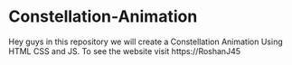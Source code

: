# Constellation-Animation
Hey guys in this repository we will create a Constellation Animation Using HTML CSS and JS. To see the website visit https://RoshanJ45
